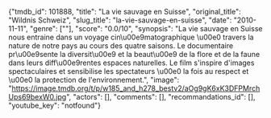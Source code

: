 {"tmdb_id": 101888, "title": "La vie sauvage en Suisse", "original_title": "Wildnis Schweiz", "slug_title": "la-vie-sauvage-en-suisse", "date": "2010-11-11", "genre": [""], "score": "0.0/10", "synopsis": "La vie sauvage en Suisse nous entraine dans un voyage cin\u00e9matographique \u00e0 travers la nature de notre pays au cours des quatre saisons. Le documentaire pr\u00e9sente la diversit\u00e9 et la beaut\u00e9 de la flore et de la faune dans leurs diff\u00e9rentes espaces naturelles. Le film s'inspire d'images spectaculaires et sensibilise les spectateurs \u00e0 la fois au respect et \u00e0 la protection de l'environnement.", "image": "https://image.tmdb.org/t/p/w185_and_h278_bestv2/aOg9gK6xK3DFPMrchUps69bexW0.jpg", "actors": [], "comments": [], "recommandations_id": [], "youtube_key": "notfound"}